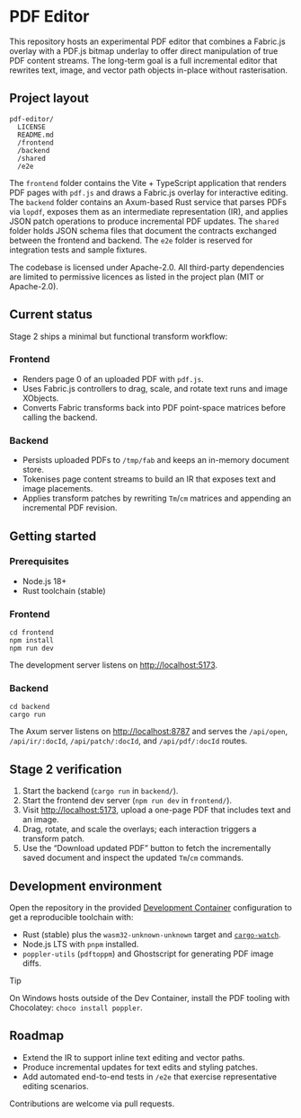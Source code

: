 # PDF Editor

This repository hosts an experimental PDF editor that combines a Fabric.js overlay with a PDF.js bitmap underlay to offer direct manipulation of true PDF content streams. The long-term goal is a full incremental editor that rewrites text, image, and vector path objects in-place without rasterisation.

## Project layout

```
pdf-editor/
  LICENSE
  README.md
  /frontend
  /backend
  /shared
  /e2e
```

The `frontend` folder contains the Vite + TypeScript application that renders PDF pages with `pdf.js` and draws a Fabric.js overlay for interactive editing. The `backend` folder contains an Axum-based Rust service that parses PDFs via `lopdf`, exposes them as an intermediate representation (IR), and applies JSON patch operations to produce incremental PDF updates. The `shared` folder holds JSON schema files that document the contracts exchanged between the frontend and backend. The `e2e` folder is reserved for integration tests and sample fixtures.

The codebase is licensed under Apache-2.0. All third-party dependencies are limited to permissive licences as listed in the project plan (MIT or Apache-2.0).

## Current status

Stage 2 ships a minimal but functional transform workflow:

### Frontend

* Renders page 0 of an uploaded PDF with `pdf.js`.
* Uses Fabric.js controllers to drag, scale, and rotate text runs and image XObjects.
* Converts Fabric transforms back into PDF point-space matrices before calling the backend.

### Backend

* Persists uploaded PDFs to `/tmp/fab` and keeps an in-memory document store.
* Tokenises page content streams to build an IR that exposes text and image placements.
* Applies transform patches by rewriting `Tm`/`cm` matrices and appending an incremental PDF revision.

## Getting started

### Prerequisites

* Node.js 18+
* Rust toolchain (stable)

### Frontend

```
cd frontend
npm install
npm run dev
```

The development server listens on <http://localhost:5173>.

### Backend

```
cd backend
cargo run
```

The Axum server listens on <http://localhost:8787> and serves the `/api/open`, `/api/ir/:docId`, `/api/patch/:docId`, and `/api/pdf/:docId` routes.

## Stage 2 verification

1. Start the backend (`cargo run` in `backend/`).
2. Start the frontend dev server (`npm run dev` in `frontend/`).
3. Visit <http://localhost:5173>, upload a one-page PDF that includes text and an image.
4. Drag, rotate, and scale the overlays; each interaction triggers a transform patch.
5. Use the “Download updated PDF” button to fetch the incrementally saved document and inspect the updated `Tm`/`cm` commands.

## Development environment

Open the repository in the provided [Development Container](https://containers.dev/) configuration to get a reproducible toolchain with:

* Rust (stable) plus the `wasm32-unknown-unknown` target and [`cargo-watch`](https://github.com/watchexec/cargo-watch).
* Node.js LTS with `pnpm` installed.
* `poppler-utils` (`pdftoppm`) and Ghostscript for generating PDF image diffs.

> [!TIP]
> On Windows hosts outside of the Dev Container, install the PDF tooling with Chocolatey: `choco install poppler`.

## Roadmap

* Extend the IR to support inline text editing and vector paths.
* Produce incremental updates for text edits and styling patches.
* Add automated end-to-end tests in `/e2e` that exercise representative editing scenarios.

Contributions are welcome via pull requests.
